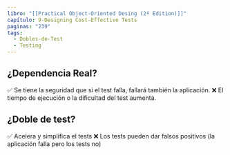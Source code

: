 ```yaml
---
libro: "[[Practical Object-Oriented Desing (2º Edition)]]"
capítulo: 9-Designing Cost-Effective Tests
paginas: "239"
tags:
  - Dobles-de-Test
  - Testing
---
```

## ¿Dependencia Real?
 ✅  Se tiene la seguridad que si el test falla, fallará también la aplicación.
  ❌ El tiempo de ejecución o la dificultad del test aumenta.

## ¿Doble de test?

✅ Acelera y simplifica el tests
❌  Los tests pueden dar falsos positivos (la aplicación falla pero los tests no) 